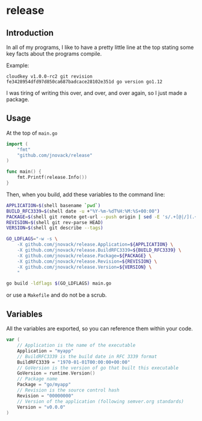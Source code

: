 # release

## Introduction

In all of my programs, I like to have a pretty little line at the top stating
some key facts about the programs compile.

Example:

```
cloudkey v1.0.0-rc2 git revision fe3428954dfd97d850ca687badcace28102e351d go version go1.12
```

I was tiring of writing this over, and over, and over again, so I just made a
package.

## Usage

At the top of `main.go`

```go
import (
	"fmt"
	"github.com/jnovack/release"
)

func main() {
	fmt.Printf(release.Info())
}
```

Then, when you build, add these variables to the command line:

```sh
APPLICATION=$(shell basename `pwd`)
BUILD_RFC3339=$(shell date -u +"%Y-%m-%dT%H:%M:%S+00:00")
PACKAGE=$(shell git remote get-url --push origin | sed -E 's/.+[@|/](.+)\.(.+).git/\1.\2/' | sed 's/\:/\//')
REVISION=$(shell git rev-parse HEAD)
VERSION=$(shell git describe --tags)

GO_LDFLAGS="-w -s \
	-X github.com/jnovack/release.Application=${APPLICATION} \
	-X github.com/jnovack/release.BuildRFC3339=${BUILD_RFC3339} \
	-X github.com/jnovack/release.Package=${PACKAGE} \
	-X github.com/jnovack/release.Revision=${REVISION} \
	-X github.com/jnovack/release.Version=${VERSION} \
	"

go build -ldflags $(GO_LDFLAGS) main.go
```

or use a `Makefile` and do not be a scrub.

## Variables

All the variables are exported, so you can reference them within your code.

```go
var (
	// Application is the name of the executable
	Application = "myapp"
	// BuildRFC3339 is the build date in RFC 3339 format
	BuildRFC3339 = "1970-01-01T00:00:00+00:00"
	// GoVersion is the version of go that built this executable
	GoVersion = runtime.Version()
	// Package name
	Package = "go/myapp"
	// Revision is the source control hash
	Revision = "00000000"
	// Version of the application (following semver.org standards)
	Version = "v0.0.0"
)
```
